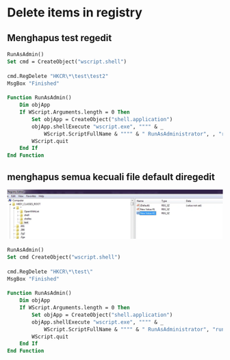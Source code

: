 # Delete items in registry

## Menghapus test regedit

```vb
RunAsAdmin()
Set cmd = CreateObject("wscript.shell")

cmd.RegDelete "HKCR\*\test\test2"
MsgBox "Finished"

Function RunAsAdmin()
    Dim objApp
    If WScript.Arguments.length = 0 Then
        Set objApp = CreateObject("shell.application")
        objApp.shellExecute "wscript.exe", """" & _
            WScript.ScriptFullName & """" & " RunAsAdministrator", , "runas", 1
        WScript.quit
    End If
End Function
```

## menghapus semua kecuali file default diregedit

![2](../asset/img/materi/59/2.webp)

```vb
RunAsAdmin()
Set cmd CreateObject("wscript.shell")

cmd.RegDelete "HKCR\*\test\"
MsgBox "Finished"

Function RunAsAdmin()
    Dim objApp
    If WScript.Arguments.length = 0 Then
        Set objApp = CreateObject("shell.application")
        objApp.shellExecute "wscript.exe", """" & _
            WScript.ScriptFullName & """" & " RunAsAdministrator", "runas", 1
        WScript.quit
    End If
End Function
```